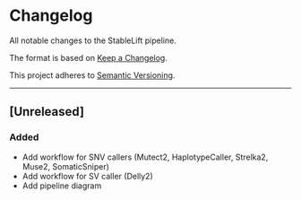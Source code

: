 # Changelog
All notable changes to the StableLift pipeline.

The format is based on [Keep a Changelog](https://keepachangelog.com/en/1.0.0/).

This project adheres to [Semantic Versioning](https://semver.org/spec/v2.0.0.html).

---

## [Unreleased]

### Added

- Add workflow for SNV callers (Mutect2, HaplotypeCaller, Strelka2, Muse2, SomaticSniper)
- Add workflow for SV caller (Delly2)
- Add pipeline diagram
